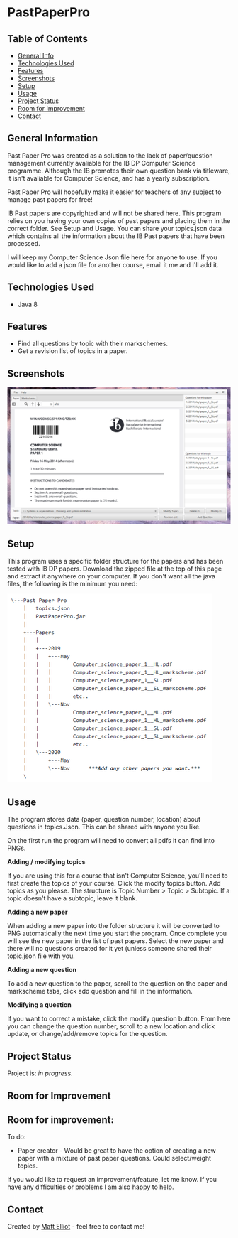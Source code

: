 # PastPaperPro

## Table of Contents
* [General Info](#general-information)
* [Technologies Used](#technologies-used)
* [Features](#features)
* [Screenshots](#screenshots)
* [Setup](#setup)
* [Usage](#usage)
* [Project Status](#project-status)
* [Room for Improvement](#room-for-improvement)
* [Contact](#contact)


## General Information
Past Paper Pro was created as a solution to the lack of paper/question management currently avaliable for the IB DP Computer Science programme. Although the IB promotes their own question bank via titleware, it isn't avaliable for Computer Science, and has a yearly subscription.

Past Paper Pro will hopefully make it easier for teachers of any subject to manage past papers for free!

IB Past papers are copyrighted and will not be shared here. This program relies on you having your own copies of past papers and placing them in the correct folder. See Setup and Usage. You can share your topics.json data which contains all the information about the IB Past papers that have been processed.

I will keep my Computer Science Json file here for anyone to use. If you would like to add a json file for another course, email it me and I'll add it.

## Technologies Used
- Java 8


## Features
- Find all questions by topic with their markschemes.
- Get a revision list of topics in a paper.


## Screenshots
![Example screenshot](./images/ppp.png)


## Setup
This program uses a specific folder structure for the papers and has been tested with IB DP papers. 
Download the zipped file at the top of this page and extract it anywhere on your computer. If you don't want all the java files, the following is the minimum you need:

![Example screenshot](./images/FileStructure.png)

## Usage
The program stores data (paper, question number, location) about questions in topics.Json. This can be shared with anyone you like.

On the first run the program will need to convert all pdfs it can find into PNGs. 

**Adding / modifying topics**

If you are using this for a course that isn't Computer Science, you'll need to first create the topics of your course.
Click the modify topics button. Add topics as you please. The structure is Topic Number > Topic > Subtopic. If a topic doesn't have a subtopic, leave it blank. 

**Adding a new paper**

When adding a new paper into the folder structure it will be converted to PNG automatically the next time you start the program.
Once complete you will see the new paper in the list of past papers. Select the new paper and there will no questions created for it yet (unless someone shared their topic.json file with you.

**Adding a new question**

To add a new question to the paper, scroll to the question on the paper and markscheme tabs, click add question and fill in the information.

**Modifying a question**

If you want to correct a mistake, click the modify question button. From here you can change the question number, scroll to a new location and click update, or change/add/remove topics for the question.

## Project Status
Project is: _in progress_.

## Room for Improvement

Room for improvement:
- 

To do:
- Paper creator - Would be great to have the option of creating a new paper with a mixture of past paper questions. Could select/weight topics.

If you would like to request an improvement/feature, let me know. If you have any difficulties or problems I am also happy to help.

## Contact
Created by [Matt Elliot](bluishmatt@gmail.com) - feel free to contact me!
